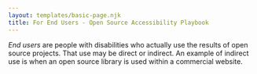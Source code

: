 ```yaml
---
layout: templates/basic-page.njk
title: For End Users - Open Source Accessibility Playbook
---
```


<dfn>End users</dfn> are people with disabilities who actually use the results of open source projects. That use may be direct or indirect. An example of indirect use is when an open source library is used within a commercial website.
